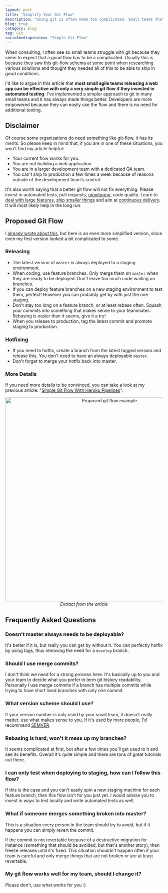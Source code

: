 ```yaml
---
layout: post
title: "Simplify Your Git Flow"
description: "Using git is often made too complicated. Small teams that could do just fine with a very simple flow end up re-using solutions that end up slowing them down. Here is a simpler alternative."
blog: true
category: blog
tag: Git
socialmediapreview: "Simple Git Flow"
---
```


When consulting, I often see so small teams struggle with git because they seem to expect that a good flow has to be a complicated. Usually this is because they saw [this git-flow schema][1] at some point when researching various solutions and thought they needed all of this to be able to ship in good conditions.

I'd like to argue in this article that **most small agile teams releasing a web app can be effective with only a very simple git flow if they invested in automated testing**. I've implemented a simpler approach to git in many small teams and it has always made things better. Developers are more empowered because they can easily use the flow and there is no need for additional tooling.

## Disclaimer

Of course some organisations do need something like git-flow, it has its merits. So please keep in mind that, if you are in one of these situations, you won't find my article helpful:

- Your current flow works for you.
- You are not building a web application.
- You are in a larger development team with a dedicated QA team.
- You can't ship to production a few times a week because of reasons outside of the development team's control.

It's also worth saying that a better git flow will not fix everything. Please invest in automated tests, pull requests, [monitoring][2], code quality. Learn to [deal with large features][3], [ship smaller things][4] and aim at [continuous delivery][5]. It will most likely help in the long run.

## Proposed Git Flow

I [already wrote about this][6], but here is an even more simplified version, since even my first version looked a bit complicated to some.

### Releasing

- The latest version of `master` is always deployed to a staging environment.
- When coding, use feature branches. Only merge them on `master` when they are ready to be deployed. Don't leave too much code waiting on branches.
- If you can deploy feature branches on a new staging environment to test them, perfect! However you can probably get by with just the one staging.
- Don't stay too long on a feature branch, or at least rebase often. Squash your commits into something that makes sense to your teammates. Rebasing is easier than it seems, give it a try!
- When you release to production, tag the latest commit and promote staging to production.

### Hotfixing

- If you need to hotfix, create a branch from the latest tagged version and release this. You don't need to have an always deployable `master`.
- Don't forget to merge your hotfix back into master.

### More Details

If you need more details to be convinced, you can take a look at my previous article: "[Simple Git Flow With Heroku Pipelines][7]".

<div class="image-wrapper" style="text-align: center"><img src="/assets/blog/git-flow-drivy.jpg" alt="Proposed git flow example" style="padding: 0px; width: 650px;"/><br><em>Extract from the article</em></div>

## Frequently Asked Questions

### Doesn't master always needs to be deployable?

It's better if it is, but really you can get by without it. You can perfectly hotfix by using tags, thus removing the need for a `develop` branch.

### Should I use merge commits?

I don't think we need for a strong process here. It's basically up to you and your team to decide what you prefer in term git history readability. Personally I use merge commits if a branch has multiple commits while trying to have short lived branches with only one commit.

### What version scheme should I use?

If your version number is only used by your small team, it doesn't really matter, use what makes sense to you. If it's used by more people, I'd recommend [SEMVER][8].

### Rebasing is hard, won't it mess up my branches?

It seems complicated at first, but after a few times you'll get used to it and see its benefits. Overall it's quite simple and there are tons of great tutorials out there.

### I can only test when deploying to staging, how can I follow this flow?

If this is the case and you can't easily spin a new staging machine for each feature branch, then this flow isn't for you just yet. I would advise you to invest in ways to test locally and write automated tests as well.

### What if someone merges something broken into master?

This is a situation every person in the team should try to avoid, but if it happens you can simply revert the commit.

If the commit is not revertable because of a destructive migration for instance (something that should be avoided, but that's another story), then freeze releases until it's fixed. This situation shouldn't happen often if your team is careful and only merge things that are not broken or are at least revertable.

### My git flow works well for my team, should I change it?

Please don't, use what works for you :)

[1]:	/assets/blog/git-flow-complex.png
[2]:	/blog/2016/07/04/monitoring-bugs/
[3]:	https://drivy.engineering/best-practices-for-large-features/
[4]:	/blog/2018/03/20/splitting-releases/
[5]:	https://drivy.engineering/continuous-integration/
[6]:	/blog/2016/02/22/git-flow-heroku-pipelines/
[7]:	/blog/2016/02/22/git-flow-heroku-pipelines/
[8]:	https://semver.org/
